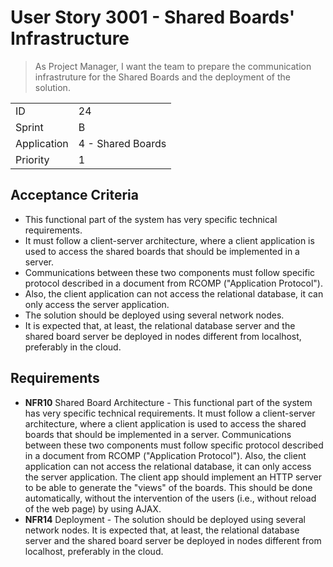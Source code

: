 # User Story 3001 - Shared Boards' Infrastructure

> As Project Manager, I want the team to prepare the communication infrastruture for the Shared Boards and the deployment of the solution.

|             |                   |
| ----------- | ----------------- |
| ID          | 24                |
| Sprint      | B                 |
| Application | 4 - Shared Boards |
| Priority    | 1                 |

## Acceptance Criteria

- This functional part of the system has very specific technical requirements.
- It must follow a client-server architecture, where a client application is used to access the shared boards that should be implemented in a server.
- Communications between these two components must follow specific protocol described in a document from RCOMP ("Application Protocol").
- Also, the client application can not access the relational database, it can only access the server application.
- The solution should be deployed using several network nodes.
- It is expected that, at least, the relational database server and the shared board server be deployed in nodes different from localhost, preferably in the cloud.

## Requirements

- **NFR10** Shared Board Architecture - This functional part of the system has very specific technical requirements. It must follow a client-server architecture, where a client application is used to access the shared boards that should be implemented in a server. Communications between these two components must follow specific protocol described in a document from RCOMP ("Application Protocol"). Also, the client application can not access the relational database, it can only access the server application. The client app should implement an HTTP server to be able to generate the "views" of the boards. This should be done automatically, without the intervention of the users (i.e., without reload of the web page) by using AJAX.
- **NFR14** Deployment - The solution should be deployed using several network nodes. It is expected that, at least, the relational database server and the shared board server be deployed in nodes different from localhost, preferably in the cloud.

